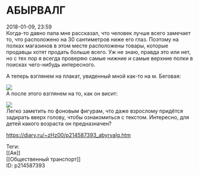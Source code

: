 АБЫРВАЛГ
=========

   
 2018-01-09, 23:59   
  Когда-то давно папа мне рассказал, что человек лучше всего замечает то, что расположено на 30 сантиметров ниже его глаз. Поэтому на полках магазинов в этом месте расположены товары, которые продавцы хотят продать больше всего. Уж не знаю, правда это или нет, но с тех пор я всегда проверяю самые нижние и самые верхние полки в поисках чего-нибудь интересного.   
   
 А теперь взглянем на плакат, увиденный мной как-то на м. Беговая:   
   
   [![](https://i.imgur.com/kjeQyAAl.jpg)](https://i.imgur.com/kjeQyAA.jpg)     
 А после этого взглянем на то, как он висит:   
   
   [![](https://i.imgur.com/gugqWsIl.jpg)](https://i.imgur.com/gugqWsI.jpg)     
 Легко заметить по фоновым фигурам, что даже взрослому придётся задирать вверх голову, чтобы ознакомиться с текстом. Интересно, для детей какого возраста он предназначен?   
    
 <https://diary.ru/~zHz00/p214587393_abyrvalg.htm>   
   
 Теги:   
 [[Ая]]   
 [[Общественный транспорт]]   
 ID: p214587393